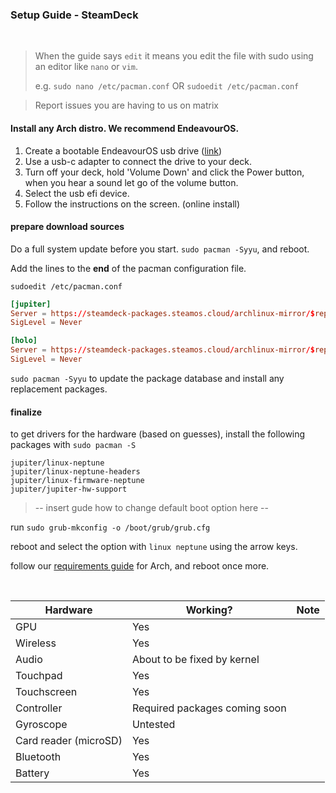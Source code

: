 <h3>Setup Guide - SteamDeck</h3>

<br>

> When the guide says `edit` it means you edit the file with sudo using an editor like `nano` or `vim`.
> 
> e.g. `sudo nano /etc/pacman.conf` OR `sudoedit /etc/pacman.conf`

> Report issues you are having to us on matrix 

#### Install any Arch distro. We recommend EndeavourOS.

1. Create a bootable EndeavourOS usb drive ([link](https://discovery.endeavouros.com/installation/create-install-media-usb-key/2021/03/))
2. Use a usb-c adapter to connect the drive to your deck.
3. Turn off your deck, hold 'Volume Down' and click the Power button, when you hear a sound let go of the volume button.
4. Select the usb efi device.
5. Follow the instructions on the screen. (online install)


#### prepare download sources

Do a full system update before you start. `sudo pacman -Syyu`, and reboot.

Add the lines to the __end__ of the pacman configuration file.

`sudoedit /etc/pacman.conf`

```toml
[jupiter]
Server = https://steamdeck-packages.steamos.cloud/archlinux-mirror/$repo/os/$arch
SigLevel = Never

[holo]
Server = https://steamdeck-packages.steamos.cloud/archlinux-mirror/$repo/os/$arch
SigLevel = Never
```

`sudo pacman -Syyu` to update the package database and install any replacement packages.

#### finalize

to get drivers for the hardware (based on guesses), install the following packages with `sudo pacman -S`

    jupiter/linux-neptune
    jupiter/linux-neptune-headers
    jupiter/linux-firmware-neptune
    jupiter/jupiter-hw-support

> -- insert gude how to change default boot option here --

run `sudo grub-mkconfig -o /boot/grub/grub.cfg`

reboot and select the option with `linux neptune` using the arrow keys.

follow our [requirements guide](arch.md) for Arch, and reboot once more.

<br>

| Hardware | Working? | Note |
|---|---|---|
| GPU | Yes ||
| Wireless | Yes ||
| Audio | About to be fixed by kernel |
| Touchpad | Yes ||
| Touchscreen | Yes ||
| Controller | Required packages coming soon |
| Gyroscope | Untested ||
| Card reader (microSD) | Yes ||
| Bluetooth | Yes ||
| Battery | Yes ||
